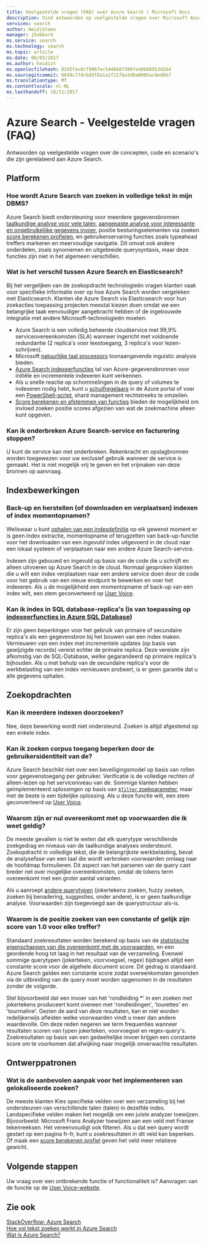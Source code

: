 ```yaml
---
title: Veelgestelde vragen (FAQ) over Azure Search | Microsoft Docs
description: Vind antwoorden op veelgestelde vragen over Microsoft Azure Search-Service
services: search
author: HeidiSteen
manager: jhubbard
ms.service: search
ms.technology: search
ms.topic: article
ms.date: 08/03/2017
ms.author: heidist
ms.openlocfilehash: 02d5fac8cf9067ec544668f306fe49b805b3d164
ms.sourcegitcommit: 6699c77dcbd5f8a1a2f21fba3d0a0005ac9ed6b7
ms.translationtype: MT
ms.contentlocale: nl-NL
ms.lasthandoff: 10/11/2017
---
```

# <a name="azure-search---frequently-asked-questions-faq"></a>Azure Search - Veelgestelde vragen (FAQ)
 
 Antwoorden op veelgestelde vragen over de concepten, code en scenario's die zijn gerelateerd aan Azure Search.

## <a name="platform"></a>Platform

### <a name="how-is-azure-search-different-from-full-text-search-in-my-dbms"></a>Hoe wordt Azure Search van zoeken in volledige tekst in mijn DBMS?

Azure Search biedt ondersteuning voor meerdere gegevensbronnen [taalkundige analyse voor vele talen](https://docs.microsoft.com/rest/api/searchservice/language-support), [aangepaste analyse voor interessante en ongebruikelijke gegevens invoer](https://docs.microsoft.com/rest/api/searchservice/custom-analyzers-in-azure-search), positie besturingselementen via zoeken [score berekenen profielen](https://docs.microsoft.com/rest/api/searchservice/add-scoring-profiles-to-a-search-index), en gebruikerservaring functies zoals typeahead treffers markeren en meervoudige navigatie. Dit omvat ook andere onderdelen, zoals synoniemen en uitgebreide querysyntaxis, maar deze functies zijn niet in het algemeen verschillen.

### <a name="what-is-the-difference-between-azure-search-and-elasticsearch"></a>Wat is het verschil tussen Azure Search en Elasticsearch?

Bij het vergelijken van de zoekopdracht technologieën vragen klanten vaak voor specifieke informatie over op hoe Azure Search worden vergeleken met Elasticsearch. Klanten die Azure Search via Elasticsearch voor hun zoekacties toepassing projecten meestal kiezen doen omdat we een belangrijke taak eenvoudiger aangebracht hebben of de ingebouwde integratie met andere Microsoft-technologieën moeten:

+ Azure Search is een volledig beheerde cloudservice met 99,9% serviceovereenkomsten (SLA) wanneer ingericht met voldoende redundantie (2 replica's voor leestoegang, 3 replica's voor lezen-schrijven).
+ Microsoft [natuurlijke taal processors](https://docs.microsoft.com/rest/api/searchservice/language-support) toonaangevende inguistic analysis bieden.  
+ [Azure Search indexeerfuncties](search-indexer-overview.md) tal van Azure-gegevensbronnen voor initiële en incrementele indexeren kunt verkennen.
+ Als u snelle reactie op schommelingen in de query of volumes te indexeren nodig hebt, kunt u [schuifregelaars](search-manage.md#scale-up-or-down) in de Azure portal of voer een [PowerShell-script](search-manage-powershell.md), shard management rechtstreeks te omzeilen.  
+ [Score berekenen en afstemmen van functies](https://docs.microsoft.com/rest/api/searchservice/add-scoring-profiles-to-a-search-index) bieden de mogelijkheid om invloed zoeken positie scores afgezien van wat de zoekmachine alleen kunt opgeven. 

### <a name="can-i-pause-azure-search-service-and-stop-billing"></a>Kan ik onderbreken Azure Search-service en facturering stoppen?

U kunt de service kan niet onderbreken. Rekenkracht en opslagbronnen worden toegewezen voor uw exclusief gebruik wanneer de service is gemaakt. Het is niet mogelijk vrij te geven en het vrijmaken van deze bronnen op aanvraag. 

## <a name="indexing-operations"></a>Indexbewerkingen

### <a name="backup-and-restore-or-download-and-move-indexes-or-index-snapshots"></a>Back-up en herstellen (of downloaden en verplaatsen) indexen of index momentopnamen?

Weliswaar u kunt [ophalen van een indexdefinitie](https://docs.microsoft.com/rest/api/searchservice/get-index) op elk gewenst moment er is geen index extractie, momentopname of terugzetten van back-up-functie voor het downloaden van een *ingevuld* index uitgevoerd in de cloud naar een lokaal systeem of verplaatsen naar een andere Azure Search-service. 

Indexen zijn gebouwd en ingevuld op basis van de code die u schrijft en alleen uitvoeren op Azure Search in de cloud. Normaal gesproken klanten die u wilt een index verplaatsen naar een andere service doen door de code voor het gebruik van een nieuw eindpunt te bewerken en voer het indexeren. Als u de mogelijkheid een momentopname of back-up van een index wilt, een stem geconverteerd op [User Voice](https://feedback.azure.com/forums/263029-azure-search/suggestions/8021610-backup-snapshot-of-index).

### <a name="can-i-index-from-sql-database-replicas-applies-to-azure-sql-database-indexershttpsdocsmicrosoftcomazuresearchsearch-howto-connecting-azure-sql-database-to-azure-search-using-indexers"></a>Kan ik index in SQL database-replica's (is van toepassing op [indexeerfuncties in Azure SQL Database](https://docs.microsoft.com/azure/search/search-howto-connecting-azure-sql-database-to-azure-search-using-indexers))

 Er zijn geen beperkingen voor het gebruik van primaire of secundaire replica's als een gegevensbron bij het bouwen van een index maken. Vernieuwen van een index met incrementele updates (op basis van gewijzigde records) vereist echter de primaire replica. Deze vereiste zijn afkomstig van de SQL-Database, welke gegarandeerd op primaire replica's bijhouden. Als u met behulp van de secundaire replica's voor de werkbelasting van een index vernieuwen probeert, is er geen garantie dat u alle gegevens ophalen.

## <a name="search-operations"></a>Zoekopdrachten

### <a name="can-i-search-across-multiple-indexes"></a>Kan ik meerdere indexen doorzoeken?

Nee, deze bewerking wordt niet ondersteund. Zoeken is altijd afgestemd op een enkele index.

### <a name="can-i-restrict-search-corpus-access-by-user-identity"></a>Kan ik zoeken corpus toegang beperken door de gebruikersidentiteit van de?

Azure Search beschikt niet over een beveiligingsmodel op basis van rollen voor gegevenstoegang per gebruiker. Verificatie is de volledige rechten of alleen-lezen op het serviceniveau van de. Sommige klanten hebben geïmplementeerd oplossingen op basis van [ `$filter` zoekparameter](https://docs.microsoft.com/rest/api/searchservice/search-documents), maar met de beste is een tijdelijke oplossing. Als u deze functie wilt, een stem geconverteerd op [User Voice](https://feedback.azure.com/forums/263029-azure-search/category/86074-security).

### <a name="why-are-there-zero-matches-on-terms-i-know-to-be-valid"></a>Waarom zijn er nul overeenkomt met op voorwaarden die ik weet geldig?

De meeste gevallen is niet te weten dat elk querytype verschillende zoekgedrag en niveaus van de taalkundige analyses ondersteunt. Zoekopdracht in volledige tekst, die de belangrijkste werkbelasting, bevat de analysefase van een taal die wordt verbroken voorwaarden omlaag naar de hoofdmap formulieren. Dit aspect van het parseren van de query cast breder net over mogelijke overeenkomsten, omdat de tokens term overeenkomt met een groter aantal varianten.

Als u aanroept [andere querytypen](https://docs.microsoft.com/rest/api/searchservice/lucene-query-syntax-in-azure-search) (jokertekens zoeken, fuzzy zoeken, zoeken bij benadering, suggesties, onder andere), is er geen taalkundige analyse. Voorwaarden zijn toegevoegd aan de querystructuur als-is. 

### <a name="why-is-the-search-rank-a-constant-or-equal-score-of-10-for-every-hit"></a>Waarom is de positie zoeken van een constante of gelijk zijn score van 1.0 voor elke treffer?

Standaard zoekresultaten worden berekend op basis van de [statistische eigenschappen van die overeenkomt met de voorwaarden](search-lucene-query-architecture.md#stage-4-scoring), en een geordende hoog tot laag in het resultaat van de verzameling. Evenwel sommige querytypen (jokerteken, voorvoegsel, regex) bijdragen altijd een constante score voor de algehele document score. Dit gedrag is standaard. Azure Search gelden een constante score zodat overeenkomsten gevonden via de uitbreiding van de query moet worden opgenomen in de resultaten zonder de volgorde. 

Stel bijvoorbeeld dat een invoer van het 'rondleiding *' in een zoeken met jokertekens produceert komt overeen met 'rondleidingen', 'tourettes' en 'tourmaline'. Gezien de aard van deze resultaten, kan er niet worden redelijkerwijs afleiden welke voorwaarden vindt u meer dan andere waardevolle. Om deze reden negeren we term frequenties wanneer resultaten scoren van typen jokerteken, voorvoegsel en regex-query's. Zoekresultaten op basis van een gedeeltelijke invoer krijgen een constante score om te voorkomen dat afwijking naar mogelijk onverwachte resultaten.

## <a name="design-patterns"></a>Ontwerppatronen

### <a name="what-is-the-best-approach-for-implementing-localized-search"></a>Wat is de aanbevolen aanpak voor het implementeren van gelokaliseerde zoeken?

De meeste klanten Kies specifieke velden over een verzameling bij het ondersteunen van verschillende talen (talen) in dezelfde index. Landspecifieke velden maken het mogelijk om een juiste analyzer toewijzen. Bijvoorbeeld: Microsoft Frans Analyzer toewijzen aan een veld met Franse tekenreeksen. Het vereenvoudigt ook filteren. Als u dat een query wordt gestart op een pagina fr-fr, kunt u zoekresultaten in dit veld kan beperken. Of maak een [score berekenen profiel](https://docs.microsoft.com/rest/api/searchservice/add-scoring-profiles-to-a-search-index) geven het veld meer relatieve gewicht.

## <a name="next-steps"></a>Volgende stappen

Uw vraag over een ontbrekende functie of functionaliteit is? Aanvragen van de functie op de [User Voice-website](https://feedback.azure.com/forums/263029-azure-search).

## <a name="see-also"></a>Zie ook

 [StackOverflow: Azure Search](https://stackoverflow.com/questions/tagged/azure-search)   
 [Hoe vol tekst zoeken werkt in Azure Search](search-lucene-query-architecture.md)  
 [Wat is Azure Search?](search-what-is-azure-search.md)

 